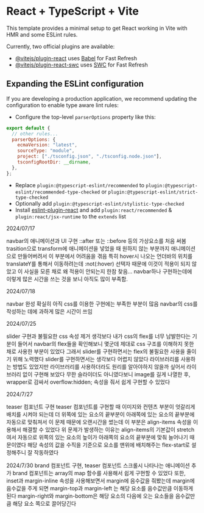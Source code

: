 # React + TypeScript + Vite

This template provides a minimal setup to get React working in Vite with HMR and some ESLint rules.

Currently, two official plugins are available:

- [@vitejs/plugin-react](https://github.com/vitejs/vite-plugin-react/blob/main/packages/plugin-react/README.md) uses [Babel](https://babeljs.io/) for Fast Refresh
- [@vitejs/plugin-react-swc](https://github.com/vitejs/vite-plugin-react-swc) uses [SWC](https://swc.rs/) for Fast Refresh

## Expanding the ESLint configuration

If you are developing a production application, we recommend updating the configuration to enable type aware lint rules:

- Configure the top-level `parserOptions` property like this:

```js
export default {
  // other rules...
  parserOptions: {
    ecmaVersion: "latest",
    sourceType: "module",
    project: ["./tsconfig.json", "./tsconfig.node.json"],
    tsconfigRootDir: __dirname,
  },
};
```

- Replace `plugin:@typescript-eslint/recommended` to `plugin:@typescript-eslint/recommended-type-checked` or `plugin:@typescript-eslint/strict-type-checked`
- Optionally add `plugin:@typescript-eslint/stylistic-type-checked`
- Install [eslint-plugin-react](https://github.com/jsx-eslint/eslint-plugin-react) and add `plugin:react/recommended` & `plugin:react/jsx-runtime` to the `extends` list

2024/07/17

navbar의 애니메이션과 UI 구현
::after 또는 ::before 등의 가상요소를 처음 써봄
trasition으로 transform에 애니메이션을 넣었을 때 원하지 않는 부분까지 애니메이션으로 만들어버려서 이 부분에서 어려움을 겪음
특히 hover시 나오는 언더바의 위치를 translateY를 통해서 이동하려는데 :not(:hover) 선택자 때문에 이것이 적용이 되지 않았고
이 사실을 모른 채로 왜 적용이 안되는지 한참 찾음...
navbar하나 구현하는데에 이렇게 많은 시간을 쓰는 것을 보니 아직도 많이 부족함.

2024/07/18

navbar 완성
확실히 아직 css를 이용한 구현에는 부족한 부분이 많음
navbar의 css를 작성하는 데에 과하게 많은 시간이 쓰임

2024/07/25

slider 구현과 불필요한 css 속성 제거
생각보다 내가 css의 flex를 너무 남발한다는 기분이 들어서 navbar의 flex들을 확인해보니 몇군데 제대로 css 구조를 이해하지 못한 채로
사용한 부분이 있었다 그래서 slider를 구현하면서는 flex의 불필요한 사용을 줄이기 위해 노력했다
slider를 구현하면서는 생각보다 어렵지 않았다 라이브러리를 사용하는 방법도 있었지만 라이브러리를 사용하더라도
원리를 알아야하지 않을까 싶어서 라이브러리 없이 구현해 보았다 무한 슬라이더도 아니였다보니 image를 길게 나열한 후, wrapper로 감싸서 overflow:hidden; 속성을 줘서 쉽게
구현할 수 있었다

2024/7/27

teaser 컴포넌트 구현
teaser 컴포넌트를 구현할 때 이미지와 컨텐츠 부분이 엇갈리게 배치를 시켜야 되는데 더 위쪽에 있는 요소의 끝부분이 아래쪽에 있는 요소의 끝부분에
자동으로 맞춰져서 이 문제 때문에 오랜시간을 썼는데 이 부분은 align-items 속성을 이용해서 해결할 수 있었다 위 문제가 발생하는 이유는 align-items의 기본값이
stretch여서 자동으로 위쪽의 있는 요소의 높이가 아래쪽의 요소의 끝부분에 맞춰 늘어나기 때문이였다 해당 속성의 값을 수직을 기준으로 요소를 맨위에 배치해주는 flex-start로
설정해주니 잘 작동하였다

2024/7/30
brand 컴포넌트 구현, teaser 컴포넌트 스크롤시 나타나는 애니메이션 추가
brand 컴포넌트는 array의 map 함수를 사용해서 쉽게 구현할 수 있었다 또한, inset과 margin-inline 속성을 사용해보면서 margin에 음수값을 줘봤는데
margin에 음수값을 주게 되면 margin-top과 margin-left 는 해당 요소를 음수값만큼 이동하게 된다
margin-right와 margin-bottom은 해당 요소의 다음에 오는 요소들을 음수값만큼 해당 요소 쪽으로 끌어당긴다
